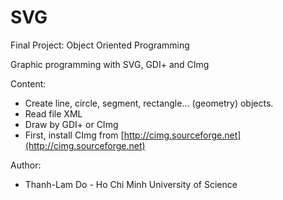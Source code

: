 # SVG 
 Final Project: Object Oriented Programming

Graphic programming with SVG,	GDI+ and CImg

 Content:
* Create line, circle, segment, rectangle... (geometry) objects.
* Read file XML 
* Draw by GDI+ or CImg
* First, install CImg from [http://cimg.sourceforge.net](http://cimg.sourceforge.net)
 
 Author: 
* Thanh-Lam Do - 
Ho Chi Minh University of Science